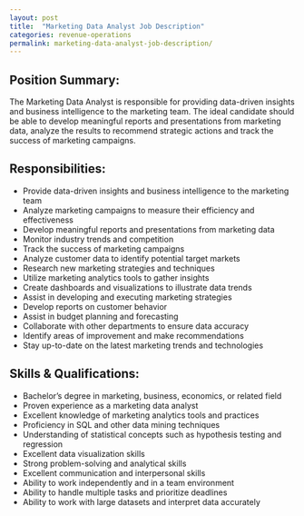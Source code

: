 ```yaml
---
layout: post
title:  "Marketing Data Analyst Job Description"
categories: revenue-operations
permalink: marketing-data-analyst-job-description/
---
```


## Position Summary:

The Marketing Data Analyst is responsible for providing data-driven insights and business intelligence to the marketing team. The ideal candidate should be able to develop meaningful reports and presentations from marketing data, analyze the results to recommend strategic actions and track the success of marketing campaigns.

## Responsibilities:

- Provide data-driven insights and business intelligence to the marketing team
- Analyze marketing campaigns to measure their efficiency and effectiveness
- Develop meaningful reports and presentations from marketing data
- Monitor industry trends and competition
- Track the success of marketing campaigns
- Analyze customer data to identify potential target markets
- Research new marketing strategies and techniques
- Utilize marketing analytics tools to gather insights
- Create dashboards and visualizations to illustrate data trends
- Assist in developing and executing marketing strategies
- Develop reports on customer behavior
- Assist in budget planning and forecasting
- Collaborate with other departments to ensure data accuracy
- Identify areas of improvement and make recommendations
- Stay up-to-date on the latest marketing trends and technologies 

## Skills & Qualifications:

- Bachelor’s degree in marketing, business, economics, or related field
- Proven experience as a marketing data analyst
- Excellent knowledge of marketing analytics tools and practices
- Proficiency in SQL and other data mining techniques
- Understanding of statistical concepts such as hypothesis testing and regression
- Excellent data visualization skills
- Strong problem-solving and analytical skills
- Excellent communication and interpersonal skills
- Ability to work independently and in a team environment
- Ability to handle multiple tasks and prioritize deadlines 
- Ability to work with large datasets and interpret data accurately